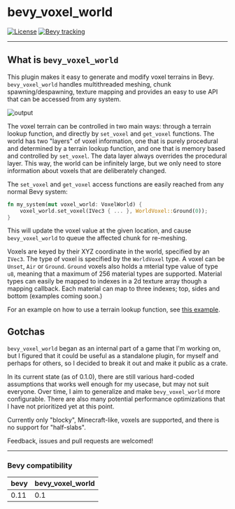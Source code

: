 # bevy_voxel_world

[![License](https://img.shields.io/badge/license-MIT%2FApache-blue.svg)](https://github.com/bevyengine/bevy#license)
[![Bevy tracking](https://img.shields.io/badge/Bevy%20tracking-released%20version-lightblue)](https://github.com/bevyengine/bevy/blob/main/docs/plugins_guidelines.md#main-branch-tracking)

---

## What is `bevy_voxel_world`

This plugin makes it easy to generate and modify voxel terrains in Bevy. `bevy_voxel_world` handles multithreaded meshing, chunk spawning/despawning, texture mapping and provides an easy to use API that can be accessed from any system.

![output](https://github.com/splashdust/bevy_voxel_world/assets/428824/9c38e241-5618-474e-8788-8e45670c7391)

The voxel terrain can be controlled in two main ways: through a terrain lookup function, and directly by `set_voxel` and `get_voxel` functions. The world has two "layers" of voxel information, one that is purely procedural and determined by a terrain lookup function, and one that is memory based and controlled by `set_voxel`. The data layer always overrides the procedural layer. This way, the world can be infinitely large, but we only need to store information about voxels that are deliberately changed.

The `set_voxel` and `get_voxel` access functions are easily reached from any normal Bevy system:

```rust
fn my_system(mut voxel_world: VoxelWorld) {
    voxel_world.set_voxel(IVec3 { ... }, WorldVoxel::Ground(0));
}
```
This will update the voxel value at the given location, and cause `bevy_voxel_world` to queue the affected chunk for re-meshing.

Voxels are keyed by their XYZ coordinate in the world, specified by an `IVec3`. The type of voxel is specified by the `WorldVoxel` type. A voxel can be `Unset`, `Air` or `Ground`. `Ground` voxels also holds a mterial type value of type `u8`, meaning that a maximum of 256 material types are supported. Material types can easily be mapped to indexes in a 2d texture array though a mapping callback. Each material can map to three indexes; top, sides and bottom (examples coming soon.)

For an example on how to use a terrain lookup function, see [this example](https://github.com/splashdust/bevy_voxel_world/blob/main/examples/noise_terrain.rs).

## Gotchas

`bevy_voxel_world` began as an internal part of a game that I'm working on, but I figured that it could be useful as a standalone plugin, for myself and perhaps for others, so I decided to break it out and make it public as a crate.

In its current state (as of 0.1.0), there are still various hard-coded assumptions that works well enough for my usecase, but may not suit everyone. Over time, I aim to generalize and make `bevy_voxel_world` more configurable. There are also many potential performance optimizations that I have not prioritized yet at this point.

Currently only "blocky", Minecraft-like, voxels are supported, and there is no support for "half-slabs".

Feedback, issues and pull requests are welcomed!

---

### Bevy compatibility

| bevy | bevy_voxel_world |
| ---- | ---------------- |
| 0.11 | 0.1              |
